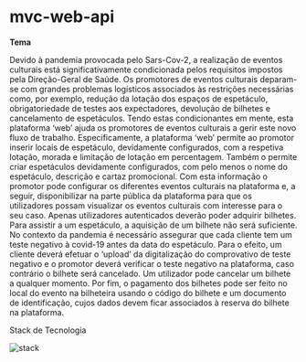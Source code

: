 # mvc-web-api

**Tema**

Devido à pandemia provocada pelo Sars-Cov-2, a realização de eventos culturais está significativamente condicionada pelos requisitos impostos pela Direção-Geral de Saúde. Os promotores de eventos culturais deparam-se com grandes problemas logísticos associados às restrições necessárias como, por exemplo, redução da lotação dos espaços de espetáculo, obrigatoriedade de testes aos expectadores, devolução de bilhetes e cancelamento de espetáculos.
Tendo estas condicionantes em mente, esta plataforma ‘web’ ajuda os promotores de eventos culturais a gerir este novo fluxo de trabalho.
Especificamente, a plataforma ‘web’ permite ao promotor inserir locais de espetáculo, devidamente configurados, com a respetiva lotação, morada e limitação de lotação em percentagem. Também o permite criar espetáculos devidamente configurados, com pelo menos o nome do espetáculo, descrição e cartaz promocional.
Com esta informação o promotor pode configurar os diferentes eventos culturais na plataforma e, a seguir, disponibilizar na parte pública da plataforma para que os utilizadores possam visualizar os eventos culturais com interesse para o seu caso. Apenas utilizadores autenticados deverão poder adquirir bilhetes.
Para assistir a um espetáculo, a aquisição de um bilhete não será suficiente. No contexto da pandemia é necessário assegurar que cada cliente tem um teste negativo à covid-19 antes da data do espetáculo. Para o efeito, um cliente deverá efetuar o ‘upload’ da digitalização do comprovativo de teste negativo e o promotor 
deverá verificar o teste negativo na plataforma, caso contrário o bilhete será cancelado. Um utilizador pode cancelar um bilhete a qualquer momento.
Por fim, o pagamento dos bilhetes pode ser feito no local do evento na bilheteira usando o código do bilhete e um documento de identificação, cujos dados devem ficar associados à reserva do bilhete na plataforma.

Stack de Tecnologia

![stack](https://codecondo.com/wp-content/uploads/2015/08/7-Features-of-MEAN-Stack_785.png)
